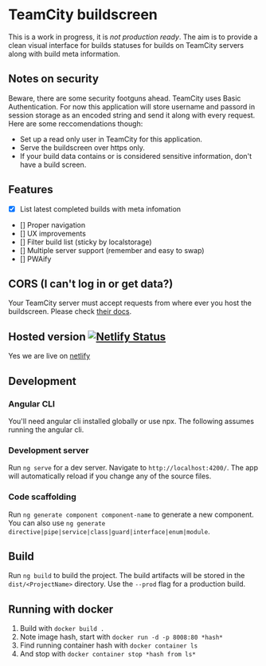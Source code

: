 # TeamCity buildscreen
This is a work in progress, it is *not production ready*. The aim is to provide a clean visual interface for builds statuses for builds on TeamCity servers along with build meta information. 

## Notes on security
Beware, there are some security footguns ahead. TeamCity uses Basic Authentication. For now this application will store username and passord in session storage as an encoded string and send it along with every request. Here are some reccomendations though:
- Set up a read only user in TeamCity for this application.
- Serve the buildscreen over https only.
- If your build data contains or is considered sensitive information, don't have a build screen.

## Features
- [x] List latest completed builds with meta infomation
- [] Proper navigation
- [] UX improvements
- [] Filter build list (sticky by localstorage)
- [] Multiple server support (remember and easy to swap)
- [] PWAify

## CORS (I can't log in or get data?)
Your TeamCity server must accept requests from where ever you host the buildscreen. Please check [their docs](https://confluence.jetbrains.com/display/TCD18/REST+API#RESTAPI-CORSSupport).

## Hosted version [![Netlify Status](https://api.netlify.com/api/v1/badges/ad6c1e2f-621d-4c6d-b9e8-77ee005f8294/deploy-status)](https://app.netlify.com/sites/buildscreen/deploys)
Yes we are live on [netlify](https://buildscreen.netlify.com/)

## Development

### Angular CLI
You'll need angular cli installed globally or use npx. The following assumes running the angular cli.

### Development server
Run `ng serve` for a dev server. Navigate to `http://localhost:4200/`. The app will automatically reload if you change any of the source files.

### Code scaffolding
Run `ng generate component component-name` to generate a new component. You can also use `ng generate directive|pipe|service|class|guard|interface|enum|module`.

## Build
Run `ng build` to build the project. The build artifacts will be stored in the `dist/<ProjectName>` directory. Use the `--prod` flag for a production build.

## Running with docker
1. Build with `docker build .`
1. Note image hash, start with `docker run -d -p 8008:80 *hash* `
1. Find running container hash with `docker container ls`
1. And stop with `docker container stop *hash from ls*`
